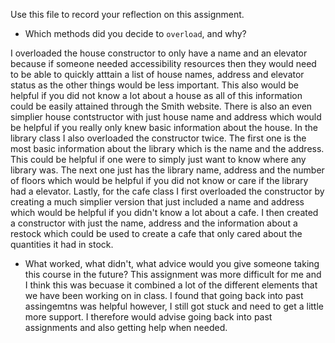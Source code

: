 Use this file to record your reflection on this assignment.

- Which methods did you decide to `overload`, and why?

I overloaded the house constructor to only have a name and an elevator because if someone needed accessibility resources then they would need to be able to quickly atttain a list of house names, address and elevator status as the other things would be less important. This also would be helpful if you did not know a lot about a house as all of this information could be easily attained through the Smith website. There is also an even simplier house contstructor with just house name and address which would be helpful if you really only knew basic information about the house. In the library class I also overloaded the constructor twice. The first one is the most basic information about the library which is the name and the address. This could be helpful if one were to simply just want to know where  any library was. The next one just has the library name, address and the number of floors which would be helpful if you did not know or care if the library had a elevator. Lastly, for the cafe class I first overloaded the constructor by creating a much simplier version that just included a name and address which would be helpful if you didn't know a lot about a cafe. I then created a constructor with just the name, address and the information about a restock which could be used to create a cafe that only cared about the quantities it had in stock. 


- What worked, what didn't, what advice would you give someone taking this course in the future?
This assignment was more difficult for me and I think this was becuase it combined a lot of the different elements that we have been working on in class. I found that going back into past assingemtns was helpful however, I still got stuck and need to get a little more support. I therefore would advise going back into past assignments and also getting help when needed. 
